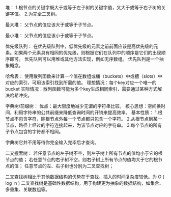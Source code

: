 堆：
	1.根节点的关键字既大于或等于左子树的关键字值，又大于或等于右子树的关键字值。
	2.为完全二叉树。

最大堆：
	父节点的值应该大于或等于子节点。

最小堆：
	父节点的值应该小于或等于子节点。


优先级队列：
在优先级队列中，低优先级的元素之前前面应该是高优先级的元素。如果两个元素具有相同的优先级，则根据它们在队列中的顺序是它们的出现顺序即可。
优先队列可以用堆或其他方法实现，例如无序数组。
优先队列是一个抽象概念。


哈希表：
使用散列函数来计算一个值在数组或桶（buckets）中或槽（slots）中对应的索引，可用该索引找到所需的值。
理想情况：每个key对应一个唯一的bucket
实际情况：散列函数可能为多个key生成相同索引，需要通过某种方式解决哈希冲突。


字典树/前缀树：
优点：最大限度地减少无谓的字符串比较。
核心思想：空间换时间，利用字符串的公共前缀来降低查询时间的开销来提高效率。
基本性质：
	1.根节点不包含字符，除根节点外每一个节点都只包含一个字符。
	2.从根节点到某一节点，路径上经过的字符连接起来，为该节点对应的字符串。
	3.每个节点的所有子节点包含的字符都不相同。

字典树它并不用等待你完全输入完毕后才查询。

二叉搜索树：
    若任意节点的左子树不空，则左子树上所有节点的值均小于它的根节点的值；
    若任意节点的右子树不空，则右子树上所有节点的值均大于它的根节点的值；
    任意节点的左、右子树也分别为二叉查找树；

二叉查找树相比于其他数据结构的优势在于查找、插入的时间复杂度较低。为 O ( log ⁡ n ) 
二叉查找树是基础性数据结构，用于构建更为抽象的数据结构，如集合、多重集、关联数组等。 
